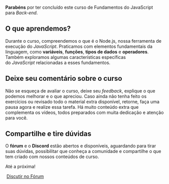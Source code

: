**Parabéns** por ter concluído este curso de Fundamentos do JavaScript para _Back-end_.

## O que aprendemos?

Durante o curso, compreendemos o que é o Node.js, nossa ferramenta de execução do _JavaScript_. Praticamos com elementos fundamentais da linguagem, como **variáveis**, **funções**, **tipos de dados** e **operadores**. Também exploramos algumas características específicas do _JavaScript_ relacionadas a esses fundamentos.

## Deixe seu comentário sobre o curso

Não se esqueça de avaliar o curso, deixe seu _feedback_, explique o que podemos melhorar e o que apreciou. Caso ainda não tenha feito os exercícios ou revisado todo o material extra disponível, retorne, faça uma pausa agora e realize essa tarefa. Há muito conteúdo extra que complementa os vídeos, todos preparados com muita dedicação e atenção para você.

## Compartilhe e tire dúvidas

O **fórum** e o **Discord** estão abertos e disponíveis, aguardando para tirar suas dúvidas, possibilitar que conheça a comunidade e compartilhe o que tem criado com nossos conteúdos de curso.

Até a próxima!

 [Discutir no Fórum](https://cursos.alura.com.br/forum/curso-javascript-utilizando-tipos-variaveis-funcoes/exercicio-conclusao/147947/novo)